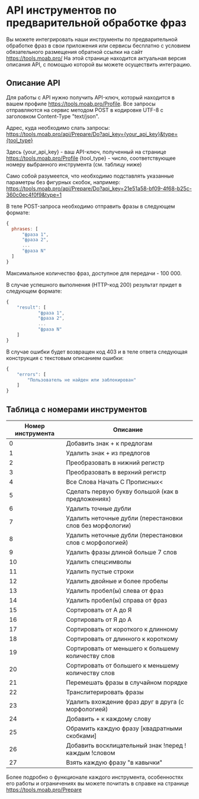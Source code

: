 # API инструментов по предварительной обработке фраз

Вы можете интегрировать наши инструменты по предварительной обработке фраз в свои приложения или сервисы бесплатно с условием обязательного размещения обратной ссылки на сайт https://tools.moab.pro/
На этой странице находится актуальная версия описания API, с помощью которой вы можете осуществить интеграцию.

## Описание API

Для работы с API нужно получить API-ключ, который находится в вашем профиле https://tools.moab.pro/Profile.
Все запросы отправляются на сервис методом POST в кодировке UTF-8 с заголовком Content-Type "text/json".

Адрес, куда необходимо слать запросы: https://tools.moab.pro/api/Prepare/Do?api_key={your_api_key}&type={tool_type}

Здесь
{your_api_key} - ваш API-ключ, полученный на странице https://tools.moab.pro/Profile
{tool_type} - число, соответствующее номеру выбранного инструмента (см. таблицу ниже)

Само собой разумеется, что необходимо подставлять указанные параметры без фигурных скобок, например:
https://tools.moab.pro/api/Prepare/Do?api_key=21e51a58-bf09-4f68-b25c-360c0ec4f0f9&type=1

В теле POST-запроса необходимо отправить фразы в следующем формате:

```javascript
{
  phrases: [
      "фраза 1",
      "фраза 2",
      ...
      "фраза N"
  ]
}
```

Максимальное количество фраз, доступное для передачи - 100 000.

В случае успешного выполнения (HTTP-код 200) результат придет в следующем формате:

```javascript
{
    "result": [
            "фраза 1",
            "фраза 2",
            ...
            "фраза N"
    ]
}
```

В случае ошибки будет возвращен код 403 и в теле ответа следующая конструкция с текстовым описанием ошибки:

```javascript
{
    "errors": [
        "Пользователь не найден или заблокирован"
    ]
}
```

## Таблица с номерами инструментов

Номер инструмента | Описание
------------- | ------------- 
0 | Добавить знак + к предлогам
1 | Удалить знак + из предлогов
2 | Преобразовать в нижний регистр
3 | Преобразовать в верхний регистр
4 | Все Слова Начать С Прописных<
5 | Сделать первую букву большой (как в предложениях)
6 | Удалить точные дубли
7 | Удалить неточные дубли (перестановки слов без морфологии)
8 | Удалить неточные дубли (перестановки слов с морфологией)
9 | Удалить фразы длиной больше 7 слов
10 | Удалить спецсимволы
11 | Удалить пустые строки
12 | Удалить двойные и более пробелы
13 | Удалить пробел(ы) слева от фраз
14 | Удалить пробел(ы) справа от фраз
15 | Сортировать от А до Я
16 | Сортировать от Я до А
17 | Сортировать от короткого к длинному
18 | Сортировать от длинного к короткому
19 | Сортировать от меньшего к большему количеству слов
20 | Сортировать от большего к меньшему количеству слов
21 | Перемешать фразы в случайном порядке
22 | Транслитерировать фразы
23 | Удалить вхождение фраз друг в друга (с морфологией)
24 | Добавить + к каждому слову
25 | Обрамить каждую фразу [квадратными скобками]
26 | Добавить восклицательный знак !перед !каждым !словом
27 | Взять каждую фразу "в кавычки"

Более подробно о функционале каждого инструмента, особенностях его работы и ограничениях вы можете почитать в справке на странице https://tools.moab.pro/Prepare
